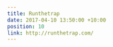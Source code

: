 ```yaml
---
title: Runthetrap
date: 2017-04-10 13:50:00 +10:00
position: 10
link: http://runthetrap.com/
---
```


